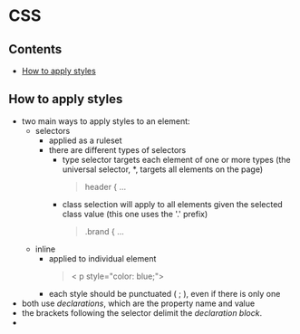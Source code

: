 # CSS
## Contents
<!-- no toc -->
- [How to apply styles](#how-to-apply-styles)

## How to apply styles
- two main ways to apply styles to an element:
  - selectors
    - applied as a ruleset 
    - there are different types of selectors
      - type selector targets each element of one or more types (the universal selector, *, targets all elements on the page)
        > header { ...
      - class selection will apply to all elements given the selected class value (this one uses the '.' prefix)
        > .brand { ...
  - inline
    - applied to individual element
      > < p style="color: blue;">
    - each style should be punctuated ( ; ), even if there is only one
- both use *declarations*, which are the property name and value
- the brackets following the selector delimit the *declaration block*.
- 